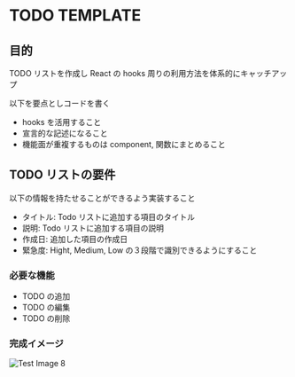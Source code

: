 # TODO TEMPLATE

## 目的

TODO リストを作成し React の hooks 周りの利用方法を体系的にキャッチアップ

以下を要点としコードを書く

- hooks を活用すること
- 宣言的な記述になること
- 機能面が重複するものは component, 関数にまとめること

## TODO リストの要件

以下の情報を持たせることができるよう実装すること

- タイトル: Todo リストに追加する項目のタイトル
- 説明: Todo リストに追加する項目の説明
- 作成日: 追加した項目の作成日
- 緊急度: Hight, Medium, Low の３段階で識別できるようにすること

### 必要な機能

- TODO の追加
- TODO の編集
- TODO の削除

### 完成イメージ

![Test Image 8](https://github.com/OkkyYukiya/Tasks-Template/assets/59529919/bedc6540-7dff-4b64-aead-63c8f7f033fe)
